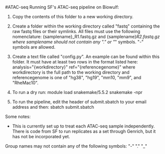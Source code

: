 #ATAC-seq
Running SF's ATAC-seq pipeline on Biowulf:

1. Copy the contents of this folder to a new working directory.

2. Create a folder within the working directory called "fastq" containing the raw fastq files or their symlinks. All files must use the following nomenclature: {samplename}_R1.fastq.gz and {samplename}_R2.fastq.gz where samplename should not contain any "." or "_" symbols. "-" symbols are allowed.

3. Create a text file called "config.py". An example can be found within this folder. It must have at least two rows in the format listed here:
   analysis="{workdirectory}"
   ref="{referencegenome}"
where workdirectory is the full path to the working directory and referencegenome is one of "hg38", "hg19", "mm10, "mm9", and "RheMac10".

4. To run a dry run:
   module load snakemake/5.5.2
   snakemake -npr

5. To run the pipeline, edit the header of submit.sbatch to your email address and then:
    sbatch submit.sbatch



Some notes:
- This is currently set up to treat each ATAC-seq sample independently. There is code from SF to run replicates as a set through Genrich, but it has not be incorporated yet.

Group names may not contain any of the following symbols: "-" "." "_"
